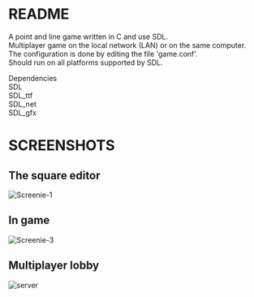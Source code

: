 README
===

A point and line game written in C and use SDL.  
Multiplayer game on the local network (LAN) or on the same computer.  
The configuration is done by editing the file 'game.conf'.  
Should run on all platforms supported by SDL.  

Dependencies  
    SDL  
    SDL_ttf  
    SDL_net  
    SDL_gfx  

SCREENSHOTS
===

The square editor 
---
![Screenie-1](https://github.com/downloads/glittercutter/squares_and_lines/screenie-1.png)

In game 
---
![Screenie-3](https://github.com/downloads/glittercutter/squares_and_lines/screenie-3.png)

Multiplayer lobby  
---
![server](https://github.com/downloads/glittercutter/squares_and_lines/server.png)
